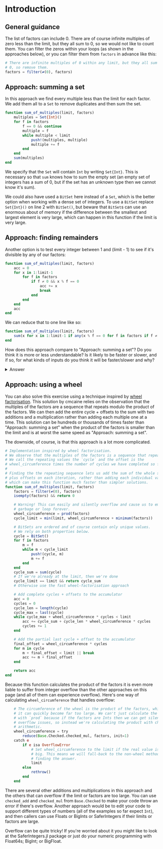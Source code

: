# Introduction

## General guidance

The list of factors can include 0. There are of course infinite multiples of zero less than the limit, but they all sum to 0, so we would not like to count them. You can filter the zeros within your loops (as shown in the approaches below), or you can filter them from `factors` in advance like this:

```julia
# There are infinite multiples of 0 within any limit, but they all sum to
# 0, so remove them.
factors = filter(≠(0), factors)
```

## Approach: summing a set

In this approach we find every multiple less than the limit for each factor. We add them all to a `Set` to remove duplicates and then sum the set.

```julia
function sum_of_multiples(limit, factors)
    multiples = Set{Int}()
    for f in factors
        f == 0 && continue
        multiple = f
        while multiple < limit
            push!(multiples, multiple)
            multiple += f
        end
    end
    sum(multiples)
end
```

We specify that the `Set` will contain `Int` by writing `Set{Int}`. This is necessary so that `sum` knows how to sum the empty set (an empty set of integers has a sum of 0, but if the set has an unknown type then we cannot know it's sum).

We could also have used a `BitSet` here instead of a `Set`, which is the better option when working with a dense set of integers.
To use a `BitSet` replace `Set{Int}()` on line 2 with `BitSet()`,
but beware that `BitSet`s can use an enormous about of memory if the difference between the smallest and largest element is very large, which can happen in this function if the limit is very large.

## Approach: finding remainders

Another option is to test every integer between 1 and (limit - 1) to see if it's divisible by any of our factors:

```julia
function sum_of_multiples(limit, factors)
    acc = 0
    for x in 1:limit-1
        for f in factors
            if f ≠ 0 && x % f == 0
                acc += x
                break
            end
        end
    end
    acc
end
```

We can reduce that to one line like so:

```julia
function sum_of_multiples(limit, factors)
    sum(x for x in 1:limit-1 if any(x % f == 0 for f in factors if f ≠ 0))
end
```

How does this approach compare to "Approach: summing a set"? Do you think it is more or less understandable? Is it likely to be faster or slower, and if so, for what kinds of inputs do you think it will be faster/slower and why?

<details>
<summary>Answer</summary>

Understandability is a matter of opinion and taste, but for me both approaches are understandable.

As for performance, finding the remainders will almost always be a lot slower because it is performing many more iterations of its inner loop (at least once for each of 1:limit-1) and its inner loop is more expensive (CPUs take several times longer to divide integers than to add them).

When benchmarking, finding the remainders was only faster when when the factors started at 1 (so every value in 1:limit-1 is a factor) or there were an enormous number of repeated factors, which are the worst cases for the summing set approach but are also quite silly inputs. Try the benchmarking code below if you're interested in running your own experiments.

```julia
function sum_of_multiples1(limit, factors)
    multiples = BitSet()
    for f in factors
        f == 0 && continue
        multiple = f
        while multiple < limit
            push!(multiples, multiple)
            multiple += f
        end
    end
    sum(multiples)
end

function sum_of_multiples2(limit, factors)
    sum(x for x in 1:limit-1 if any(x % f == 0 for f in factors if f ≠ 0))
end

using BenchmarkTools

@benchmark sum_of_multiples1(100_000, 2:100) # 700μs
@benchmark sum_of_multiples2(100_000, 2:100) # 7ms (10x slower)

@benchmark sum_of_multiples1(100_000_000, 2:100) # 800ms
@benchmark sum_of_multiples2(100_000_000, 2:100) # 7s (9x slower)

@benchmark sum_of_multiples1(100_000, 1:100) # 900μs
@benchmark sum_of_multiples2(100_000, 1:100) # 500μs (1.8x faster)
```

</details>

## Approach: using a wheel

You can also solve this exercise using a technique inspired by [wheel factorisation][wheel].
This solution by cmcaine relies on the observation that the multiples of the factors are a sequence that repeats modulo the product of the factors.
We can then add the entire cycle + offsets to the sum with two additions and a multiplication rather than adding each multiple one at a time.
This solution can be hundreds or thousands of times faster than "Approach: summing a set" when the product of the factors is smaller than the limit and is at worst the same speed as "Approach: summing a set".

The downside, of course, is that this approach is a lot more complicated.

```julia
# Implementation inspired by wheel factorisation.
# We observe that the multiples of the factors is a sequence that repeats with an offset.
# We call the repeating values the `cycle` and the offset is the
# wheel_circumference times the number of cycles we have completed so far.
#
# Finding the the repeating sequence lets us add the sum of the whole sequence
# plus offsets on each iteration, rather than adding each individual value,
# which can make this function much faster than simpler solutions.
function sum_of_multiples(limit, factors)
    factors = filter(≠(0), factors)
    isempty(factors) && return 0

    # Warning! This can easily and silently overflow and cause us to emit
    # garbage or loop forever.
    wheel_circumference = prod(factors)
    cycle_limit = min(limit, wheel_circumference + minimum(factors))

    # BitSets are ordered and of course contain only unique values.
    # We rely on both properties below.
    cycle = BitSet()
    for f in factors
        m = f
        while m < cycle_limit
            push!(cycle, m)
            m += f
        end
    end
    cycle_sum = sum(cycle)
    # If we're already at the limit, then we're done
    cycle_limit == limit && return cycle_sum
    # Otherwise use the fast wheel-factorisation approach

    # Add complete cycles + offsets to the accumulator
    acc = 0
    cycles = 0
    cycle_len = length(cycle)
    cycle_max = last(cycle)
    while cycle_max + wheel_circumference * cycles < limit
        acc += cycle_sum + cycle_len * wheel_circumference * cycles
        cycles += 1
    end

    # Add the partial last cycle + offset to the accumulator
    final_offset = wheel_circumference * cycles
    for m in cycle
        m + final_offset < limit || break
        acc += m + final_offset
    end

    return acc
end
```

Because this function calculates the product of the factors it is even more liable to suffer from integer overflow than the other approaches on this page (and all of them can experience overflow).
Here's one way of calculating `wheel_circumference` that handles overflow:

```julia
    # The circumference of the wheel is the product of the factors, which means
    # it can quickly become far too large. We can't just calculate the product
    # with `prod` because if the factors are Ints then we can get silent
    # overflow issues, so instead we're calculating the product with checked
    # arithmetic.
    wheel_circumference = try
        reduce(Base.Checked.checked_mul, factors, init=1)
    catch e
        if e isa OverflowError
            # Set wheel_circumference to the limit if the real value is way too
            # big. This means we will fall-back to the non-wheel method for
            # finding the answer.
            limit
        else
            rethrow()
        end
    end
```

There are several other additions and multiplications in this approach and the others that can overflow if the limit or factors are too large.
You can use `checked_add` and `checked_mul` from `Base.Checked` to make your code throw an error if there's overflow.
Another approach would be to edit your code to support different types of numbers (all of the examples so far expect `Int`), and then callers can use Floats or BigInts or SaferIntegers if their limits or factors are large.

Overflow can be quite tricky!
If you're worried about it you might like to look at the SaferIntegers.jl package or just do your numeric programming with Float64s; BigInt; or BigFloat.

[wheel]: https://en.wikipedia.org/wiki/Wheel_factorization
